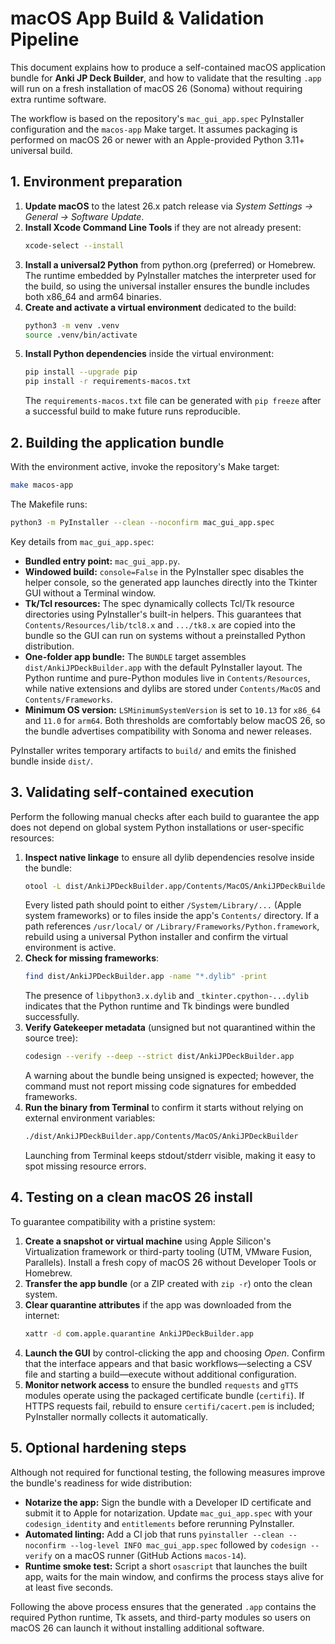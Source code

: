 # macOS App Build & Validation Pipeline

This document explains how to produce a self-contained macOS application bundle for
**Anki JP Deck Builder**, and how to validate that the resulting `.app` will run on a
fresh installation of macOS 26 (Sonoma) without requiring extra runtime
software.

The workflow is based on the repository's `mac_gui_app.spec` PyInstaller
configuration and the `macos-app` Make target. It assumes packaging is performed
on macOS 26 or newer with an Apple-provided Python 3.11+ universal build.

## 1. Environment preparation

1. **Update macOS** to the latest 26.x patch release via *System Settings →
   General → Software Update*.
2. **Install Xcode Command Line Tools** if they are not already present:
   ```bash
   xcode-select --install
   ```
3. **Install a universal2 Python** from python.org (preferred) or Homebrew. The
   runtime embedded by PyInstaller matches the interpreter used for the build,
   so using the universal installer ensures the bundle includes both x86_64 and
   arm64 binaries.
4. **Create and activate a virtual environment** dedicated to the build:
   ```bash
   python3 -m venv .venv
   source .venv/bin/activate
   ```
5. **Install Python dependencies** inside the virtual environment:
   ```bash
   pip install --upgrade pip
   pip install -r requirements-macos.txt
   ```
   The `requirements-macos.txt` file can be generated with `pip freeze` after a
   successful build to make future runs reproducible.

## 2. Building the application bundle

With the environment active, invoke the repository's Make target:

```bash
make macos-app
```

The Makefile runs:

```bash
python3 -m PyInstaller --clean --noconfirm mac_gui_app.spec
```

Key details from `mac_gui_app.spec`:

- **Bundled entry point:** `mac_gui_app.py`.
- **Windowed build:** `console=False` in the PyInstaller spec disables the
  helper console, so the generated app launches directly into the Tkinter GUI
  without a Terminal window.
- **Tk/Tcl resources:** The spec dynamically collects Tcl/Tk resource
  directories using PyInstaller's built-in helpers. This guarantees that
  `Contents/Resources/lib/tcl8.x` and `.../tk8.x` are copied into the bundle so
  the GUI can run on systems without a preinstalled Python distribution.
- **One-folder app bundle:** The `BUNDLE` target assembles
  `dist/AnkiJPDeckBuilder.app` with the default PyInstaller layout. The Python
  runtime and pure-Python modules live in `Contents/Resources`, while native
  extensions and dylibs are stored under `Contents/MacOS` and
  `Contents/Frameworks`.
- **Minimum OS version:** `LSMinimumSystemVersion` is set to `10.13` for
  `x86_64` and `11.0` for `arm64`. Both thresholds are comfortably below macOS
  26, so the bundle advertises compatibility with Sonoma and newer releases.

PyInstaller writes temporary artifacts to `build/` and emits the finished bundle
inside `dist/`.

## 3. Validating self-contained execution

Perform the following manual checks after each build to guarantee the app does
not depend on global system Python installations or user-specific resources:

1. **Inspect native linkage** to ensure all dylib dependencies resolve inside
   the bundle:
   ```bash
   otool -L dist/AnkiJPDeckBuilder.app/Contents/MacOS/AnkiJPDeckBuilder
   ```
   Every listed path should point to either `/System/Library/...` (Apple system
   frameworks) or to files inside the app's `Contents/` directory. If a path
   references `/usr/local/` or `/Library/Frameworks/Python.framework`, rebuild
   using a universal Python installer and confirm the virtual environment is
   active.
2. **Check for missing frameworks**:
   ```bash
   find dist/AnkiJPDeckBuilder.app -name "*.dylib" -print
   ```
   The presence of `libpython3.x.dylib` and `_tkinter.cpython-...dylib` indicates
   that the Python runtime and Tk bindings were bundled successfully.
3. **Verify Gatekeeper metadata** (unsigned but not quarantined within the
   source tree):
   ```bash
   codesign --verify --deep --strict dist/AnkiJPDeckBuilder.app
   ```
   A warning about the bundle being unsigned is expected; however, the command
   must not report missing code signatures for embedded frameworks.
4. **Run the binary from Terminal** to confirm it starts without relying on
   external environment variables:
   ```bash
   ./dist/AnkiJPDeckBuilder.app/Contents/MacOS/AnkiJPDeckBuilder
   ```
   Launching from Terminal keeps stdout/stderr visible, making it easy to spot
   missing resource errors.

## 4. Testing on a clean macOS 26 install

To guarantee compatibility with a pristine system:

1. **Create a snapshot or virtual machine** using Apple Silicon's Virtualization
   framework or third-party tooling (UTM, VMware Fusion, Parallels). Install a
   fresh copy of macOS 26 without Developer Tools or Homebrew.
2. **Transfer the app bundle** (or a ZIP created with `zip -r`) onto the clean
   system.
3. **Clear quarantine attributes** if the app was downloaded from the internet:
   ```bash
   xattr -d com.apple.quarantine AnkiJPDeckBuilder.app
   ```
4. **Launch the GUI** by control-clicking the app and choosing *Open*. Confirm
   that the interface appears and that basic workflows—selecting a CSV file and
   starting a build—execute without additional configuration.
5. **Monitor network access** to ensure the bundled `requests` and `gTTS`
   modules operate using the packaged certificate bundle (`certifi`). If HTTPS
   requests fail, rebuild to ensure `certifi/cacert.pem` is included; PyInstaller
   normally collects it automatically.

## 5. Optional hardening steps

Although not required for functional testing, the following measures improve the
bundle's readiness for wide distribution:

- **Notarize the app:** Sign the bundle with a Developer ID certificate and
  submit it to Apple for notarization. Update `mac_gui_app.spec` with your
  `codesign_identity` and `entitlements` before rerunning PyInstaller.
- **Automated linting:** Add a CI job that runs `pyinstaller --clean
  --noconfirm --log-level INFO mac_gui_app.spec` followed by `codesign --verify`
  on a macOS runner (GitHub Actions `macos-14`).
- **Runtime smoke test:** Script a short `osascript` that launches the built
  app, waits for the main window, and confirms the process stays alive for at
  least five seconds.

Following the above process ensures that the generated `.app` contains the
required Python runtime, Tk assets, and third-party modules so users on macOS 26
can launch it without installing additional software.
